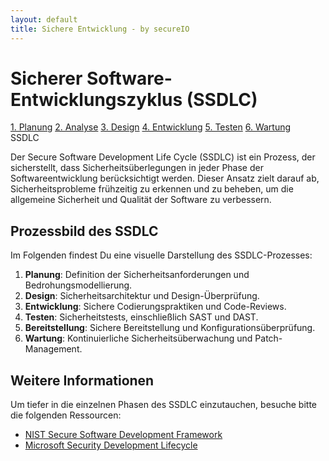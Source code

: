 ```yaml
---
layout: default
title: Sichere Entwicklung - by secureIO
---
```


# Sicherer Software-Entwicklungszyklus (SSDLC)

<div class="circle">
  <a href="/pages/planung/" class="segment planung"><span>1. Planung</span></a>
  <a href="/pages/analyse/" class="segment analyse"><span>2. Analyse</span></a>
  <a href="/pages/design" class="segment design"><span>3. Design</span></a>
  <a href="/pages/entwicklung" class="segment entwicklung"><span>4. Entwicklung</span></a>
  <a href="/pages/testen" class="segment testen"><span>5. Testen</span></a>
  <a href="/pages/wartung" class="segment wartung"><span>6. Wartung</span></a>
  <div class="circle-text">SSDLC</div>
</div>

Der Secure Software Development Life Cycle (SSDLC) ist ein Prozess, der sicherstellt, dass Sicherheitsüberlegungen in jeder Phase der Softwareentwicklung berücksichtigt werden. Dieser Ansatz zielt darauf ab, Sicherheitsprobleme frühzeitig zu erkennen und zu beheben, um die allgemeine Sicherheit und Qualität der Software zu verbessern.

## Prozessbild des SSDLC

Im Folgenden findest Du eine visuelle Darstellung des SSDLC-Prozesses:

1. **Planung**: Definition der Sicherheitsanforderungen und Bedrohungsmodellierung.
2. **Design**: Sicherheitsarchitektur und Design-Überprüfung.
3. **Entwicklung**: Sichere Codierungspraktiken und Code-Reviews.
4. **Testen**: Sicherheitstests, einschließlich SAST und DAST.
5. **Bereitstellung**: Sichere Bereitstellung und Konfigurationsüberprüfung.
6. **Wartung**: Kontinuierliche Sicherheitsüberwachung und Patch-Management.

## Weitere Informationen

Um tiefer in die einzelnen Phasen des SSDLC einzutauchen, besuche bitte die folgenden Ressourcen:

- [NIST Secure Software Development Framework](https://csrc.nist.gov/publications/detail/sp/800-218/final)
- [Microsoft Security Development Lifecycle](https://www.microsoft.com/en-us/securityengineering/sdl)

<!-- ---

Weitere Themen auf unserer Website:

- [DevSecOps](/devsecops/)
- [AppSec Area](/appsec-area/)
- [Threatmodeling](/threatmodeling/)
- [SAST/SCA](/sast-sca/)
- [Container Security, Distroless](/container-security/)
- [AppSec Programs](/appsec-programs/)
- [Security Champion Programs](/security-champion-programs/)
- [OWASP (SAMM, ASVS etc.)](/owasp/)
 -->
